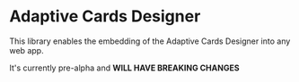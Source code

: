 # Adaptive Cards Designer 

This library enables the embedding of the Adaptive Cards Designer into any web app.

It's currently pre-alpha  and **WILL HAVE BREAKING CHANGES**

